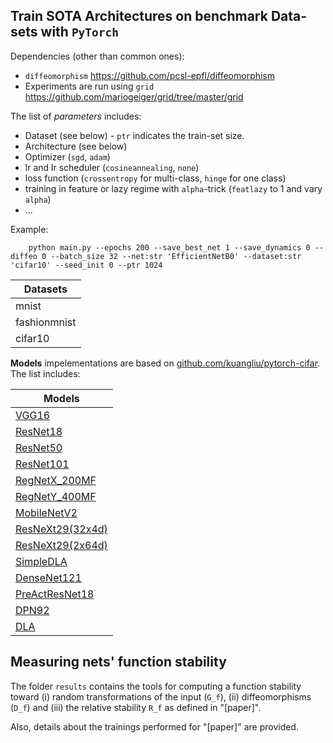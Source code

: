 ## Train SOTA Architectures on benchmark Data-sets with `PyTorch`


Dependencies (other than common ones):
- `diffeomorphism` https://github.com/pcsl-epfl/diffeomorphism
- Experiments are run using `grid` https://github.com/mariogeiger/grid/tree/master/grid


The list of _parameters_ includes:
 - Dataset (see below) - `ptr` indicates the train-set size.
 - Architecture (see below)
 - Optimizer (`sgd`, `adam`)
 - lr and lr scheduler (`cosineannealing`, `none`)
 - loss function (`crossentropy` for multi-class, `hinge` for one class)
 - training in feature or lazy regime with `alpha`-trick (`featlazy` to 1 and vary `alpha`)
 - ...
 

Example:

        python main.py --epochs 200 --save_best_net 1 --save_dynamics 0 --diffeo 0 --batch_size 32 --net:str 'EfficientNetB0' --dataset:str 'cifar10' --seed_init 0 --ptr 1024




| Datasets             |
| ----------------- |
| mnist
| fashionmnist
| cifar10



**Models** impelementations are based on [github.com/kuangliu/pytorch-cifar](https://github.com/kuangliu/pytorch-cifar).
The list includes:

| Models             |
| ----------------- |
| [VGG16](https://arxiv.org/abs/1409.1556)
| [ResNet18](https://arxiv.org/abs/1512.03385)
| [ResNet50](https://arxiv.org/abs/1512.03385)
| [ResNet101](https://arxiv.org/abs/1512.03385)
| [RegNetX_200MF](https://arxiv.org/abs/2003.13678) 
| [RegNetY_400MF](https://arxiv.org/abs/2003.13678) 
| [MobileNetV2](https://arxiv.org/abs/1801.04381)
| [ResNeXt29(32x4d)](https://arxiv.org/abs/1611.05431)
| [ResNeXt29(2x64d)](https://arxiv.org/abs/1611.05431)
| [SimpleDLA](https://arxiv.org/abs/1707.064) 
| [DenseNet121](https://arxiv.org/abs/1608.06993) 
| [PreActResNet18](https://arxiv.org/abs/1603.05027) 
| [DPN92](https://arxiv.org/abs/1707.01629) 
| [DLA](https://arxiv.org/abs/1707.064) 


## Measuring nets' function stability 

The folder `results` contains the tools for computing a function stability toward (i) random transformations of the input (`G_f`), (ii) diffeomorphisms (`D_f`) and (iii) the relative stability `R_f` as defined in "[paper]". 

Also, details about the trainings performed for "[paper]" are provided.
